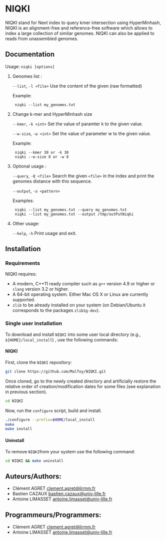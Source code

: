 # NIQKI
NIQKI stand for Next index to query kmer intersection using HyperMinhash, NIQKI
is an alignment-free and reference-free software which allows to index
a large collection of similar genomes. NIQKI can also be applied to
reads from unassembled genomes.

Documentation
-------------

Usage: `niqki [options]`

1. Genomes list :

    `--list`, `-l <file>`             Use the content of the given (raw formatted)

    Example:

        niqki --list my_genomes.txt

2. Change k-mer and HyperMinhash size

    `--kmer`, `-k <int>`         Set the value of paramter k to the given value.

    `--w-size`, `-w <int>`       Set the value of parameter w to the given value.

    Example:

        niqki --kmer 30 or -k 30
        niqki --w-size 8 or -w 8


3. Optional usage :

    `--query`, `-Q <file>`        Search the given `<file>` in the index and print the genomes distance with this sequence.

    `--output`, `-o <pattern>`

    Examples:

        niqki --list my_genomes.txt --query my_genomes.txt
        niqki --list my_genomes.txt --output /tmp/outPutNiqki
        
4. Other usage:

    `--help`, `-h`                    Print usage and exit.


Installation
------------

### Requirements

NIQKI requires:

* A modern, C++11 ready compiler such as `g++` version 4.9 or higher or `clang` version 3.2 or higher.
* A 64-bit operating system. Either Mac OS X or Linux are currently supported.
* `zlib` to be already installed on your system (on Debian/Ubuntu it corresponds to the packages `zlib1g-dev`).

### Single user installation

To download and install `NIQKI` into some
user local directory (e.g., `${HOME}/local_install`) , use the
following commands:


#### NIQKI

First, clone the `NIQKI` repository:
```sh
git clone https://github.com/Malfoy/NIQKI.git
```

Once cloned, go to the newly created directory and artificially
restore the relative order of creation/modification dates for some
files (see explanation in previous section).

```sh
cd NIQKI
```

Now, run the `configure` script, build and install.
```sh
./configure --prefix=$HOME/local_install
make
make install
```


#### Uninstall

To remove `NIQKI`from your system use the following command:

```sh
cd NIQKI && make uninstall
```


Auteurs/Authors:
----------------

* Clément AGRET     <clement.agret@lirmm.fr>
* Bastien CAZAUX    <bastien.cazaux@univ-lille.fr>
* Antoine LIMASSET  <antoine.limasset@univ-lille.fr>

Programmeurs/Programmers:
-------------------------

* Clément AGRET     <clement.agret@lirmm.fr>
* Antoine LIMASSET  <antoine.limasset@univ-lille.fr>
